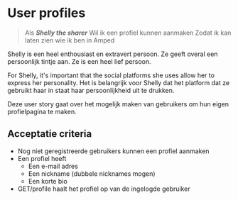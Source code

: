 # User profiles

> Als ***Shelly the sharer***
> Wil ik een profiel kunnen aanmaken
> Zodat ik kan laten zien wie ik ben in Amped

Shelly is een heel enthousiast en extravert persoon. Ze geeft overal een persoonlijk tintje aan. Ze is een heel lief persoon.

For Shelly, it's important that the social platforms she uses allow her to express her personality.
Het is belangrijk voor Shelly dat het platform dat ze gebruikt haar in staat haar persoonlijkheid uit te drukken.

Deze user story gaat over het mogelijk maken van gebruikers om hun eigen profielpagina te maken.

## Acceptatie criteria
* Nog niet geregistreerde gebruikers kunnen een profiel aanmaken
* Een profiel heeft
    * Een e-mail adres
    * Een nickname  (dubbele nicknames mogen)
    * Een korte bio 
* GET/profile haalt het profiel op van de ingelogde gebruiker
